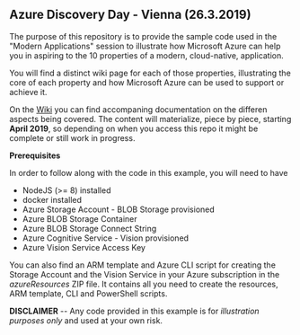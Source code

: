 ## Azure Discovery Day - Vienna (26.3.2019)
The purpose of this repository is to provide the sample code used in the "Modern Applications" session to illustrate how Microsoft Azure can help you in aspiring to the 10 properties of a modern, cloud-native, application. 

You will find a distinct wiki page for each of those properties, illustrating the core of each property and how Microsoft Azure can be used to support or achieve it. 

On the [Wiki](https://github.com/phwecker/2019-azure-dd-vienna-public/wiki/00.-Introduction) you can find accompaning documentation on the differen aspects being covered. The content will materialize, piece by piece, starting **April 2019**, so depending on when you access this repo it might be complete or still work in progress. 

**Prerequisites**

In order to follow along with the code in this example, you will need to have

- NodeJS (>= 8) installed
- docker installed
- Azure Storage Account - BLOB Storage provisioned
- Azure BLOB Storage Container
- Azure BLOB Storage Connect String 
- Azure Cognitive Service - Vision provisioned
- Azure Vision Service Access Key 

You can also find an ARM template and Azure CLI script for creating the Storage Account and the Vision Service in your Azure subscription in the _azureResources_ ZIP file. It contains all you need to create the resources, ARM template, CLI and PowerShell scripts.  

**DISCLAIMER** -- Any code provided in this example is for _illustration purposes only_ and used at your own risk. 
